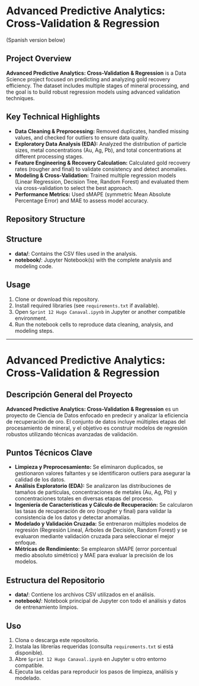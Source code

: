 # Advanced Predictive Analytics: Cross-Validation & Regression
(Spanish version below)

## Project Overview
**Advanced Predictive Analytics: Cross-Validation & Regression** is a Data Science project focused on predicting and analyzing gold recovery efficiency. The dataset includes multiple stages of mineral processing, and the goal is to build robust regression models using advanced validation techniques.

## Key Technical Highlights
- **Data Cleaning & Preprocessing:** Removed duplicates, handled missing values, and checked for outliers to ensure data quality.
- **Exploratory Data Analysis (EDA):** Analyzed the distribution of particle sizes, metal concentrations (Au, Ag, Pb), and total concentrations at different processing stages.
- **Feature Engineering & Recovery Calculation:** Calculated gold recovery rates (rougher and final) to validate consistency and detect anomalies.
- **Modeling & Cross-Validation:** Trained multiple regression models (Linear Regression, Decision Tree, Random Forest) and evaluated them via cross-validation to select the best approach.
- **Performance Metrics:** Used sMAPE (symmetric Mean Absolute Percentage Error) and MAE to assess model accuracy.

## Repository Structure

## Structure
- **data/**: Contains the CSV files used in the analysis.
- **notebook/**: Jupyter Notebook(s) with the complete analysis and modeling code.


## Usage
1. Clone or download this repository.
2. Install required libraries (see `requirements.txt` if available).
3. Open `Sprint 12 Hugo Canaval.ipynb` in Jupyter or another compatible environment.
4. Run the notebook cells to reproduce data cleaning, analysis, and modeling steps.

-----------

# Advanced Predictive Analytics: Cross-Validation & Regression

## Descripción General del Proyecto
**Advanced Predictive Analytics: Cross-Validation & Regression** es un proyecto de Ciencia de Datos enfocado en predecir y analizar la eficiencia de recuperación de oro. El conjunto de datos incluye múltiples etapas del procesamiento de mineral, y el objetivo es construir modelos de regresión robustos utilizando técnicas avanzadas de validación.

## Puntos Técnicos Clave
- **Limpieza y Preprocesamiento:** Se eliminaron duplicados, se gestionaron valores faltantes y se identificaron outliers para asegurar la calidad de los datos.
- **Análisis Exploratorio (EDA):** Se analizaron las distribuciones de tamaños de partículas, concentraciones de metales (Au, Ag, Pb) y concentraciones totales en diversas etapas del proceso.
- **Ingeniería de Características y Cálculo de Recuperación:** Se calcularon las tasas de recuperación de oro (rougher y final) para validar la consistencia de los datos y detectar anomalías.
- **Modelado y Validación Cruzada:** Se entrenaron múltiples modelos de regresión (Regresión Lineal, Árboles de Decisión, Random Forest) y se evaluaron mediante validación cruzada para seleccionar el mejor enfoque.
- **Métricas de Rendimiento:** Se emplearon sMAPE (error porcentual medio absoluto simétrico) y MAE para evaluar la precisión de los modelos.

## Estructura del Repositorio

- **data/**: Contiene los archivos CSV utilizados en el análisis.
- **notebook/**: Notebook principal de Jupyter con todo el análisis y datos de entrenamiento limpios.

## Uso
1. Clona o descarga este repositorio.
2. Instala las librerías requeridas (consulta `requirements.txt` si está disponible).
3. Abre `Sprint 12 Hugo Canaval.ipynb` en Jupyter u otro entorno compatible.
4. Ejecuta las celdas para reproducir los pasos de limpieza, análisis y modelado.

